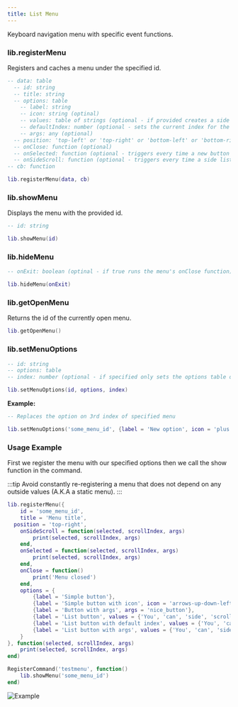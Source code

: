 ```yaml
---
title: List Menu
---
```


Keyboard navigation menu with specific event functions.

### lib.registerMenu
Registers and caches a menu under the specified id.

```lua
-- data: table
  -- id: string
  -- title: string
  -- options: table
    -- label: string
    -- icon: string (optinal)
    -- values: table of strings (optional - if provided creates a side scrollable list)
    -- defaultIndex: number (optional - sets the current index for the list to specified number)
    -- args: any (optional)
  -- position: 'top-left' or 'top-right' or 'bottom-left' or 'bottom-right' (optional - default is top-left)
  -- onClose: function (optional)
  -- onSelected: function (optional - triggers every time a new button is selected)
  -- onSideScroll: function (optional - triggers every time a side list is scrolled)
-- cb: function

lib.registerMenu(data, cb)
```

### lib.showMenu
Displays the menu with the provided id.

```lua
-- id: string

lib.showMenu(id)
```

### lib.hideMenu

```lua
-- onExit: boolean (optinal - if true runs the menu's onClose function)

lib.hideMenu(onExit)
```

### lib.getOpenMenu
Returns the id of the currently open menu.

```lua
lib.getOpenMenu()
```

### lib.setMenuOptions

```lua
-- id: string
-- options: table
-- index: number (optional - if specified only sets the options table on the specified options index)

lib.setMenuOptions(id, options, index)
```
**Example:**

```lua
-- Replaces the option on 3rd index of specified menu

lib.setMenuOptions('some_menu_id', {label = 'New option', icon = 'plus'}, 3)
```

### Usage Example
First we register the menu with our specified options then we call the show function in the command.  

:::tip
Avoid constantly re-registering a menu that does not depend on any outside values (A.K.A a static menu).
:::


```lua
lib.registerMenu({
	id = 'some_menu_id',
	title = 'Menu title',
  position = 'top-right',
	onSideScroll = function(selected, scrollIndex, args)
		print(selected, scrollIndex, args)
	end,
	onSelected = function(selected, scrollIndex, args)
		print(selected, scrollIndex, args)
	end,
	onClose = function()
		print('Menu closed')
	end,
	options = {
		{label = 'Simple button'},
		{label = 'Simple button with icon', icon = 'arrows-up-down-left-right'},
		{label = 'Button with args', args = 'nice_button'},
		{label = 'List button', values = {'You', 'can', 'side', 'scroll', 'this'}},
		{label = 'List button with default index', values = {'You', 'can', 'side', 'scroll', 'this'}, defaultIndex = 5},
		{label = 'List button with args', values = {'You', 'can', 'side', 'scroll', 'this'}, args = {someValue = 3, otherValue = 'value'}},
	}
}, function(selected, scrollIndex, args)
	print(selected, scrollIndex, args)
end)

RegisterCommand('testmenu', function()
	lib.showMenu('some_menu_id')
end)
```
![Example](https://i.imgur.com/Rr3SZlI.png)
